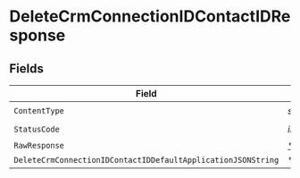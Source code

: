 # DeleteCrmConnectionIDContactIDResponse


## Fields

| Field                                                        | Type                                                         | Required                                                     | Description                                                  |
| ------------------------------------------------------------ | ------------------------------------------------------------ | ------------------------------------------------------------ | ------------------------------------------------------------ |
| `ContentType`                                                | *string*                                                     | :heavy_check_mark:                                           | N/A                                                          |
| `StatusCode`                                                 | *int*                                                        | :heavy_check_mark:                                           | N/A                                                          |
| `RawResponse`                                                | [*http.Response](https://pkg.go.dev/net/http#Response)       | :heavy_minus_sign:                                           | N/A                                                          |
| `DeleteCrmConnectionIDContactIDDefaultApplicationJSONString` | **string*                                                    | :heavy_minus_sign:                                           | Successful                                                   |